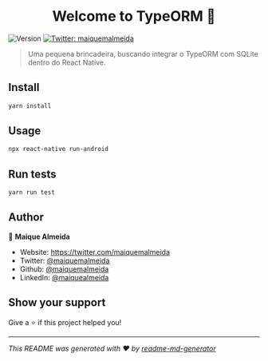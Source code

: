 <h1 align="center">Welcome to TypeORM 👋</h1>
<p>
  <img alt="Version" src="https://img.shields.io/badge/version-0.0.1-blue.svg?cacheSeconds=2592000" />
  <a href="https://twitter.com/maiquemalmeida" target="_blank">
    <img alt="Twitter: maiquemalmeida" src="https://img.shields.io/twitter/follow/maiquemalmeida.svg?style=social" />
  </a>
</p>

> Uma pequena brincadeira, buscando integrar o TypeORM com SQLite dentro do React Native.

## Install

```sh
yarn install
```

## Usage

```sh
npx react-native run-android
```

## Run tests

```sh
yarn run test
```

## Author

👤 **Maique Almeida**

* Website: https://twitter.com/maiquemalmeida
* Twitter: [@maiquemalmeida](https://twitter.com/maiquemalmeida)
* Github: [@maiquemalmeida](https://github.com/maiquemalmeida)
* LinkedIn: [@maiquealmeida](https://linkedin.com/in/maiquealmeida)

## Show your support

Give a ⭐️ if this project helped you!

***
_This README was generated with ❤️ by [readme-md-generator](https://github.com/kefranabg/readme-md-generator)_
